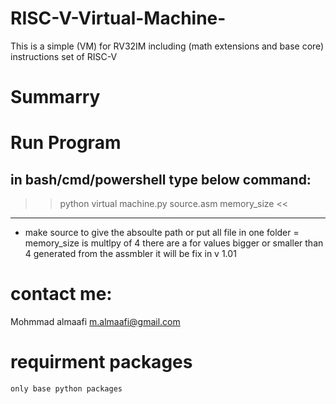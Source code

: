 # RISC-V-Virtual-Machine-
This is a simple (VM) for RV32IM including (math extensions and base core) instructions set of RISC-V

# Summarry


# Run Program
in bash/cmd/powershell type below command:
---------------------------------------------
>>   python virtual machine.py source.asm memory_size   <<
---------------------------------------------
- make source to give the absoulte path or put all file in one folder
= memory_size is multlpy of 4
	there are a for values bigger or smaller than 4 generated from the assmbler
	it will be fix in v 1.01


# contact me:
Mohmmad almaafi  m.almaafi@gmail.com


# requirment packages
	only base python packages
